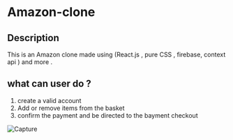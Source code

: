 # Amazon-clone 

## Description 
This is an Amazon clone made using (React.js , pure CSS , firebase, context api ) and more .

## what can user do ? 
1. create a valid account 
2. Add or remove items from the basket 
3. confirm the payment and be directed to the bayment checkout 



![Capture](https://user-images.githubusercontent.com/80011249/167414851-b475c388-f059-4f18-bb34-42fcdd21514f.PNG)
